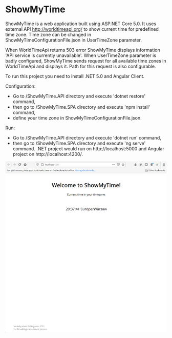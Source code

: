 # ShowMyTime

ShowMyTime is a web application built using ASP.NET Core 5.0. It uses external API http://worldtimeapi.org/ to show current time for predefined time zone.
Time zone can be changed in ShowMyTimeConfigurationFile.json in UserTimeZone parameter.

When WorldTimeApi returns 503 error ShowMyTime displays information 'API service is currently unavailable'.
When UserTimeZone parameter is badly configured, ShowMyTime sends request for all available time zones in WorldTimeApi and displays it. Path for this request is also configurable.


To run this project you need to install .NET 5.0 and Angular Client. 

Configuration:
  + Go to /ShowMyTime.API directory and execute 'dotnet restore' command,
  + then go to /ShowMyTime.SPA directory and execute 'npm install' command,
  + define your time zone in ShowMyTimeConfigurationFile.json.

Run:
  + Go to /ShowMyTime.API directory and execute 'dotnet run' command,
  + then go to /ShowMyTime.SPA directory and execute 'ng serve' command.
.NET project would run on http://localhost:5000 and Angular project on http://localhost:4200/.

![alt_text](https://github.com/KSchlagowski/ShowMyTime/blob/master/ShowMyTimePreview.png)
